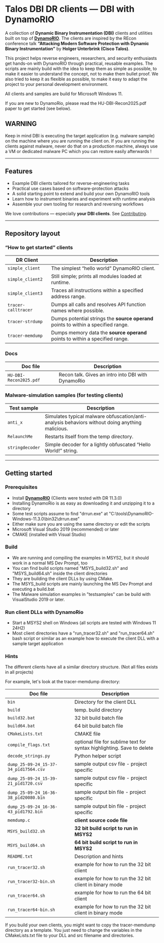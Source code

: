 # Talos DBI DR clients — DBI with DynamoRIO

A collection of **Dynamic Binary Instrumentation (DBI)** clients and utilities built on top of **[DynamoRIO](https://dynamorio.org)**. The clients are inspired by the REcon conference talk **“Attacking Modern Software Protection with Dynamic Binary Instrumentation”** by **Holger Unterbrink (Cisco Talos)**.

This project helps reverse engineers, researchers, and security enthusiasts get hands-on with DynamoRIO through practical, reusable examples. The scripts are mainly build with the idea to keep them as simple as possible, to make it easier to understand the concept, 
not to make them bullet proof. We also tried to keep it as flexible as possible, to make it easy to adapt the project to your personal
development environment. 

All clients and samples are build for Microsoft Windows 11. 

If you are new to DynamoRio, please read the HU-DBI-Recon2025.pdf paper to get started (see below).
  

## WARNING 
Keep in mind DBI is executing the target application (e.g. malware sample) on the machine where you are running the client on. If you are running the clients against malware, never do that on a production machine, always use a VM or dedicated malware PC which you can restore
easily afterwards !

---

## Features

- Example DBI clients tailored for reverse-engineering tasks
- Practical use cases based on software-protection attacks
- A solid starting point to extend and build your own DynamoRIO tools
- Learn how to instrument binaries and experiment with runtime analysis
- Assemble your own tooling for research and reversing workflows

We love contributions — especially **your DBI clients**. See [Contributing](https://github.com/Cisco-Talos/DBI/blob/main/CONTRIBUTING.md).

---

## Repository layout

### “How to get started” clients

| DR Client | Description |
| --- | --- |
| `simple_client` | The simplest “hello world” DynamoRIO client. |
| `simple_client2` | Still simple; prints all modules loaded at runtime. |
| `simple_client3` | Traces all instructions within a specified address range. |
| `tracer-calltracer` | Dumps all calls and resolves API function names where possible. |
| `tracer-strdump` | Dumps potential strings the **source operand** points to within a specified range. |
| `tracer-memdump` | Dumps memory data the **source operand** points to within a specified range. |

### Docs
| Doc file | Description |
| --- | --- |
| `HU-DBI-Recon2025.pdf` | Recon talk. Gives an intro into DBI with DynamoRio |

### Malware-simulation samples (for testing clients)

| Test sample | Description |
| --- | --- |
| `anti_x` | Simulates typical malware obfuscation/anti-analysis behaviors without doing anything malicious. |
| `RelaunchMe` | Restarts itself from the temp directory. |
| `stringdecoder` | Simple decoder for a lightly obfuscated “Hello World!” string. |

---

## Getting started

### Prerequisites
- Install **[DynamoRIO](https://dynamorio.org/page_releases.html)** (Clients were tested with DR 11.3.0)
- Installing DynamoRio is as easy as downloading it and unzipping it to a directory 
- Some test scripts assume to find "drrun.exe" at "C:\tools\DynamoRIO-Windows-11.3.0\bin32\drrun.exe"
- Either make sure you are using the same directory or edit the scripts
- Microsoft Visual Studio 2019 (recommended) or later
- CMAKE (installed with Visual Studio)

### Build 
- We are running and compiling the examples in MSYS2, but it should work in a normal MS Dev Prompt, too
- You can find build scripts named "MSYS_build32.sh" and "MSYS_build64.sh" inside the client directories
- They are building the client DLLs by using CMake. 
- The MSYS_build scripts are mainly launching the MS Dev Prompt and executing a build.bat 
- The Malware simulation examples in "testsamples" can be build with VisualStudio 2019 or later.

### Run client DLLs with DynamoRio
- Start a MSYS2 shell on Windows (all scripts are tested with Windows 11 24H2)
- Most client directories have a "run_tracer32.sh" and "run_tracer64.sh" bash script or similar as an 
  example how to execute the client DLL with a sample target application

### Hints
The different clients have all a similar directory structure. (Not all files exists in all projects) 

For example, let's look at the tracer-memdump directory:

| Doc file | Description |
| --- | --- |
| `bin` | Directory for the client DLL| 
| `build` | temp. build directory |
| `build32.bat` | 32 bit build batch file|
| `build64.bat` | 64 bit build batch file|
| `CMakeLists.txt` | CMAKE file|
| `compile_flags.txt` | optional file for sublime text for syntax highlighting. Save to delete |
| `decode_strings.py` | Python helper script |
| `dump_25-09-24_15-37-34_pid17564.csv` | sample output csv file - project specific |
| `dump_25-09-24_15-39-21_pid1720.csv` | sample output csv file - project specific |
| `dump_25-09-24_16-36-38_pid20080.bin` | sample output bin file - project specific |
| `dump_25-09-24_16-36-43_pid1792.bin` | sample output bin file - project specific |
| `memdump.c` | **client source code file** |
| `MSYS_build32.sh` | **32 bit build script to run in MSYS2** |
| `MSYS_build64.sh` | **64 bit build script to run in MSYS2** |
| `README.txt` | Description and hints |
| `run_tracer32.sh` | example for how to run the 32 bit client |
| `run_tracer32-bin.sh` | example for how to run the 32 bit client in binary mode |
| `run_tracer64.sh` | example for how to run the 64 bit client |
| `run_tracer64-bin.sh` | example for how to run the 32 bit client in binary mode |

If you build your own clients, you might want to copy the tracer-memdump directory as a template.
You just need to change the variables in the CMakeLists.txt file to your DLL and src filename and directories.

